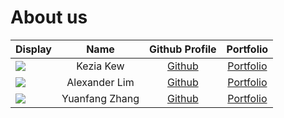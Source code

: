 # About us

Display | Name | Github Profile | Portfolio 
--------|:----:|:--------------:|:---------:
![](https://via.placeholder.com/100.png?text=Photo) | Kezia Kew | [Github](https://github.com/kcubey) | [Portfolio](docs/team/johndoe.md)
![](https://via.placeholder.com/100.png?text=Photo) | Alexander Lim | [Github](https://github.com/alexlim510/) | [Portfolio](docs/team/johndoe.md)
![](https://via.placeholder.com/100.png?text=Photo) | Yuanfang Zhang | [Github](https://github.com/Jeremy733) | [Portfolio](docs/team/johndoe.md)
